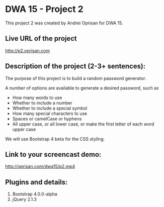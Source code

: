 DWA 15 - Project 2
==================

This project 2 was created by Andrei Oprisan for DWA 15.

Live URL of the project
------------------------
http://p2.oprisan.com

Description of the project (2-3+ sentences):
------------------------
The purpose of this project is to build a random password generator.

A number of options are available to generate a desired password, such as 
- How many words to use
- Whether to include a number
- Whether to include a special symbol
- How many special characters to use
- Spaces or camelCase or hyphens
- All upper case, or all lower case, or make the first letter of each word upper case

We will use Bootstrap 4 beta for the CSS styling.

Link to your screencast demo:
------------------------
http://oprisan.com/dwa15/p2.mp4

Plugins and details:
------------------------
1. Bootstrap 4.0.0-alpha
2. jQuery 2.1.3
